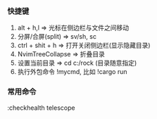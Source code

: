 ### 快捷键
1. alt + h,l => 光标在侧边栏与文件之间移动
2. 分屏/合屏(split) => sv/sh, sc
3. ctrl + shit + h => 打开关闭侧边栏(显示隐藏目录)
4. NvimTreeCollapse => 折叠目录
5. 设置当前目录 => cd c:/rock (目录随意指定)
6. 执行外包命令 !mycmd, 比如 !cargo run

### 常用命令
:checkhealth telescope